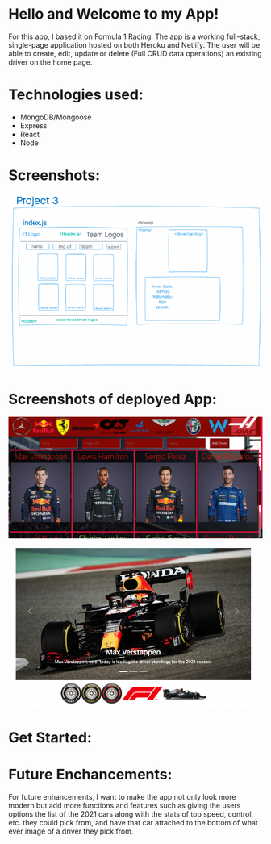 # Hello and Welcome to my App!

For this app, I based it on Formula 1 Racing. The app is a working full-stack, single-page application hosted on both Heroku and Netlify. The user will be able to create, edit, update or delete (Full CRUD data operations) an existing driver on the home page. 

# Technologies used: 
- MongoDB/Mongoose 
- Express
- React 
- Node 

# Screenshots: 

![wireFrame-layout](src/public/images/Project-3-wireframe.png)



# Screenshots of deployed App: 
![screenshot-app](src/public/images/Project3-screenshot.png)

![screenshotbtm-app](src/public/images/project3-screenshot-bottom.png)

# Get Started: 



# Future Enchancements: 

For future enhancements, I want to make the app not only look more modern but add more functions and features such as giving the users options the list of the 2021 cars along with the stats of top speed, control, etc. they could pick from, and have that car attached to the bottom of what ever image of a driver they pick from.